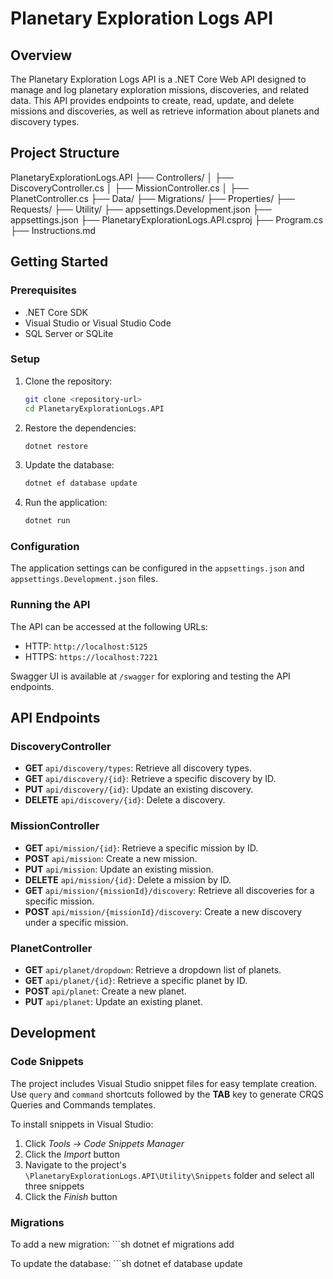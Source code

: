 # Planetary Exploration Logs API

## Overview

The Planetary Exploration Logs API is a .NET Core Web API designed to manage and log planetary exploration missions, discoveries, and related data. This API provides endpoints to create, read, update, and delete missions and discoveries, as well as retrieve information about planets and discovery types.

## Project Structure

PlanetaryExplorationLogs.API ├── Controllers/ │ ├── DiscoveryController.cs │ ├── MissionController.cs │ ├── PlanetController.cs ├── Data/ ├── Migrations/ ├── Properties/ ├── Requests/ ├── Utility/ ├── appsettings.Development.json ├── appsettings.json ├── PlanetaryExplorationLogs.API.csproj ├── Program.cs ├── Instructions.md


## Getting Started

### Prerequisites

- .NET Core SDK
- Visual Studio or Visual Studio Code
- SQL Server or SQLite

### Setup

1. Clone the repository:
    ```sh
    git clone <repository-url>
    cd PlanetaryExplorationLogs.API
    ```

2. Restore the dependencies:
    ```sh
    dotnet restore
    ```

3. Update the database:
    ```sh
    dotnet ef database update
    ```

4. Run the application:
    ```sh
    dotnet run
    ```

### Configuration

The application settings can be configured in the `appsettings.json` and `appsettings.Development.json` files.

### Running the API

The API can be accessed at the following URLs:
- HTTP: `http://localhost:5125`
- HTTPS: `https://localhost:7221`

Swagger UI is available at `/swagger` for exploring and testing the API endpoints.

## API Endpoints

### DiscoveryController

- **GET** `api/discovery/types`: Retrieve all discovery types.
- **GET** `api/discovery/{id}`: Retrieve a specific discovery by ID.
- **PUT** `api/discovery/{id}`: Update an existing discovery.
- **DELETE** `api/discovery/{id}`: Delete a discovery.

### MissionController

- **GET** `api/mission/{id}`: Retrieve a specific mission by ID.
- **POST** `api/mission`: Create a new mission.
- **PUT** `api/mission`: Update an existing mission.
- **DELETE** `api/mission/{id}`: Delete a mission by ID.
- **GET** `api/mission/{missionId}/discovery`: Retrieve all discoveries for a specific mission.
- **POST** `api/mission/{missionId}/discovery`: Create a new discovery under a specific mission.

### PlanetController

- **GET** `api/planet/dropdown`: Retrieve a dropdown list of planets.
- **GET** `api/planet/{id}`: Retrieve a specific planet by ID.
- **POST** `api/planet`: Create a new planet.
- **PUT** `api/planet`: Update an existing planet.

## Development

### Code Snippets

The project includes Visual Studio snippet files for easy template creation. Use `query` and `command` shortcuts followed by the **TAB** key to generate CRQS Queries and Commands templates.

To install snippets in Visual Studio:
1. Click *Tools -> Code Snippets Manager*
2. Click the *Import* button
3. Navigate to the project's `\PlanetaryExplorationLogs.API\Utility\Snippets` folder and select all three snippets
4. Click the *Finish* button

### Migrations

To add a new migration:
    ```sh
dotnet ef migrations add <MigrationName>

To update the database:
    ```sh
dotnet ef database update

